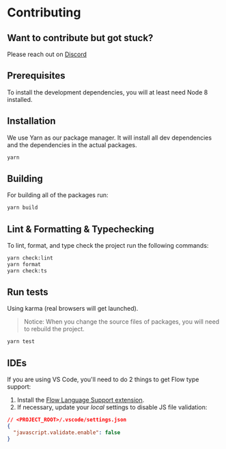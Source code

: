 # Contributing

## Want to contribute but got stuck?

Please reach out on [Discord](https://discord.gg/e79XhqmaDH)

## Prerequisites

To install the development dependencies, you will at least need Node 8 installed.

## Installation

We use Yarn as our package manager.
It will install all dev dependencies and the dependencies in the actual packages.

```bash
yarn
```

## Building

For building all of the packages run:

```bash
yarn build
```

## Lint & Formatting & Typechecking

To lint, format, and type check the project run the following commands:

```bash
yarn check:lint
yarn format
yarn check:ts
```

## Run tests

Using karma (real browsers will get launched).

> Notice: When you change the source files of packages, you will need to rebuild the project.

```bash
yarn test
```

## IDEs

If you are using VS Code, you'll need to do 2 things to get Flow type support:

1. Install the [Flow Language Support extension](https://marketplace.visualstudio.com/items?itemName=flowtype.flow-for-vscode).
2. If necessary, update your _local_ settings to disable JS file validation:

```JSON
// <PROJECT_ROOT>/.vscode/settings.json
{
  "javascript.validate.enable": false
}
```
